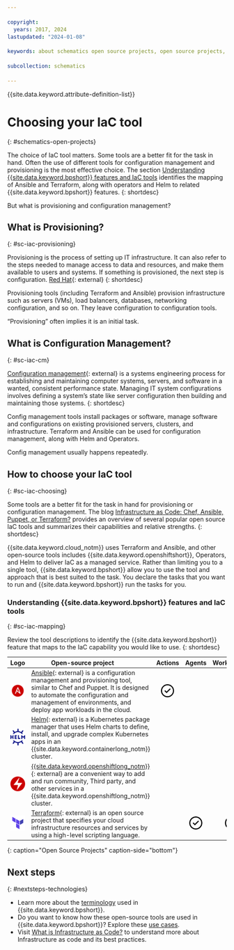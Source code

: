 ```yaml
---

copyright:
  years: 2017, 2024
lastupdated: "2024-01-08"

keywords: about schematics open source projects, open source projects, why use schematics, terraform template, schematics workspace

subcollection: schematics

---
```


{{site.data.keyword.attribute-definition-list}}

# Choosing your IaC tool  
{: #schematics-open-projects}

The choice of IaC tool matters. Some tools are a better fit for the task in hand. Often the use of different tools for configuration management and provisioning is the most effective choice. The section [Understanding {{site.data.keyword.bpshort}} features and IaC tools](/docs/schematics?topic=schematics-schematics-open-projects#sc-iac-mapping) identifies the mapping of Ansible and Terraform, along with operators and Helm to related {{site.data.keyword.bpshort}} features. 
{: shortdesc}

But what is provisioning and configuration management? 

## What is Provisioning?
{: #sc-iac-provisioning}

Provisioning is the process of setting up IT infrastructure. It can also refer to the steps needed to manage access to data and resources, and make them available to users and systems. If something is provisioned, the next step is configuration. [Red Hat](https://www.redhat.com/en/topics/automation/what-is-provisioning){: external} 
{: shortdesc}

Provisioning tools (including Terraform and Ansible) provision infrastructure such as servers (VMs), load balancers, databases, networking configuration, and so on. They leave configuration to configuration tools.

“Provisioning” often implies it is an initial task. 

## What is Configuration Management?
{: #sc-iac-cm}

[Configuration management](https://en.wikipedia.org/wiki/Configuration_management){: external} is a systems engineering process for establishing and maintaining computer systems, servers, and software in a wanted, consistent performance state. Managing IT system configurations involves defining a system’s state like server configuration then building and maintaining those systems. 
{: shortdesc}

Config management tools install packages or software, manage software and configurations on existing provisioned servers, clusters, and infrastructure. Terraform and Ansible can be used for configuration management, along with Helm and Operators. 

Config management usually happens repeatedly.

## How to choose your IaC tool
{: #sc-iac-choosing}

Some tools are a better fit for the task in hand for provisioning or configuration management. The blog [Infrastructure as Code: Chef, Ansible, Puppet, or Terraform?](https://www.ibm.com/blog/chef-ansible-puppet-terraform) provides an overview of several popular open source IaC tools and summarizes their capabilities and relative strengths. 
{: shortdesc}

{{site.data.keyword.cloud_notm}} uses Terraform and Ansible, and other open-source tools includes {{site.data.keyword.openshiftshort}}, Operators, and Helm to deliver IaC as a managed service. Rather than limiting you to a single tool, {{site.data.keyword.bpshort}} allow you to use the tool and approach that is best suited to the task. You declare the tasks that you want to run and {{site.data.keyword.bpshort}} run the tasks for you.

### Understanding {{site.data.keyword.bpshort}} features and IaC tools
{: #sc-iac-mapping}

 Review the tool descriptions to identify the {{site.data.keyword.bpshort}} feature that maps to the IaC capability you would like to use. 
{: shortdesc}

|Logo|Open-source project &nbsp; &nbsp; &nbsp; &nbsp; &nbsp;  | Actions|  Agents| Workspaces| Blueprints | IBM&nbsp;Catalog|
|---|---|:--:|:--:|:--:|:--:|:--:|
|<img src="images/ansible.png" alt="Ansible" width="10" style="width: 50px; border-style: none"/>|[Ansible](https://www.ansible.com/){: external} is a configuration management and provisioning tool, similar to Chef and Puppet. It is designed to automate the configuration and management of environments, and deploy app workloads in the cloud. |<img src="images/checkmark.svg" alt="Check mark" width="30" style="width: 30px; border-style: none"/>| | | |<img src="images/checkmark.svg" alt="Check mark" width="30" style="width: 30px; border-style: none"/>|
|<img src="images/helm.svg" alt="Helm" width="10" style="width: 50px; border-style: none"/>|[Helm](https://helm.sh/){: external} is a Kubernetes package manager that uses Helm charts to define, install, and upgrade complex Kubernetes apps in an {{site.data.keyword.containerlong_notm}} cluster.|| | ||<img src="images/checkmark.svg" alt="Check mark" width="30" style="width: 30px; border-style: none"/>|
|<img src="images/operator.png" alt="Operators" width="10" style="width: 50px; border-style: none"/>|[{{site.data.keyword.openshiftlong_notm}}](https://www.redhat.com/en/technologies/cloud-computing/openshift/what-are-openshift-operators){: external} are a convenient way to add and run community, Third party, and other services in a {{site.data.keyword.openshiftlong_notm}} cluster. ||| ||<img src="images/checkmark.svg" alt="Check mark" width="30" style="width: 30px; border-style: none"/>|
|<img src="images/terraform.png" alt="Terraform" width="10" style="width: 50px; border-style: none"/>|[Terraform](https://www.terraform.io/){: external} is an open source project that specifies your cloud infrastructure resources and services by using a high-level scripting language.||<img src="images/checkmark.svg" alt="Check mark" width="30" style="width: 30px; border-style: none"/>|<img src="images/checkmark.svg" alt="Check mark" width="30" style="width: 30px; border-style: none"/>|<img src="images/checkmark.svg" alt="Check mark" width="30" style="width: 30px; border-style: none"/>|<img src="images/checkmark.svg" alt="Check mark" width="30" style="width: 30px; border-style: none"/>|
{: caption="Open Source Projects" caption-side="bottom"}

## Next steps
{: #nextsteps-technologies}

- Learn more about the [terminology](/docs/schematics?topic=schematics-sch-terms) used in {{site.data.keyword.bpshort}}.
- Do you want to know how these open-source tools are used in {{site.data.keyword.bpshort}}? Explore these [use cases](/docs/schematics?topic=schematics-how-it-works).
- Visit [What is Infrastructure as Code?](/docs/schematics?topic=schematics-infrastructure-as-code) to understand more about Infrastructure as code and its best practices. 

